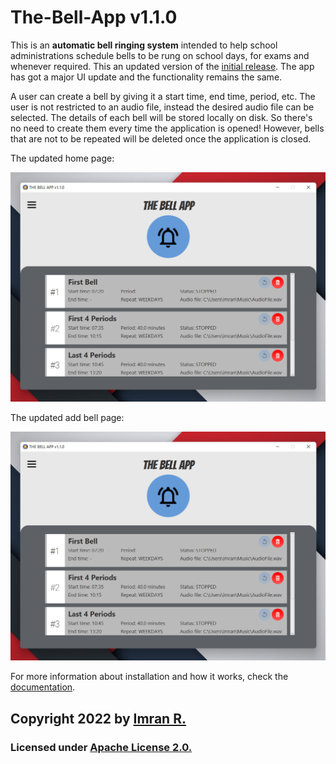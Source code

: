 # The-Bell-App v1.1.0

This is an **automatic bell ringing system** intended to help school administrations schedule bells to be rung on school days, for exams and whenever required. This an updated version of the [initial release](https://github.com/imran-2003/The-Bell-App/tree/version1.0.0). The app has got a major UI update and the functionality remains the same.

A user can create a bell by giving it a start time, end time, period, etc. The user is not restricted to an audio file, instead the desired audio file can be selected. The details of each bell will be stored locally on disk. So there's no need to create them every time the application is opened! However, bells that are not to be repeated will be deleted once the application is closed.

The updated home page:

![](https://github.com/imran-2003/The-Bell-App/blob/version1.1.0/Screenshots/v1.1.0%20home%20page.png)


The updated add bell page:

![](https://github.com/imran-2003/The-Bell-App/blob/version1.1.0/Screenshots/v1.1.0%20home%20page.png)


For more information about installation and how it works, check the [documentation](https://github.com/space-ninja-x/The-Bell-App/wiki).


## **Copyright 2022** by [Imran R.](https://github.com/imran-2003)

### Licensed under [Apache License 2.0.](https://github.com/space-ninja-x/The-Bell-App/blob/main/LICENSE)
